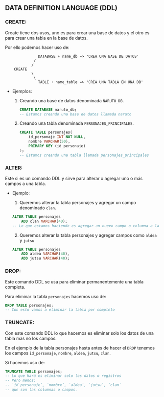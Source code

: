 ## DATA DEFINITION LANGUAGE (DDL)

### CREATE: 
Create tiene dos usos, uno es para crear una base de datos y el otro es para crear una tabla en la base de datos.

Por ello podemos hacer uso de:

                   DATABASE + name_db => 'CREA UNA BASE DE DATOS'
                 /
                /
        CREATE
                \
                 \
                   TABLE + name_table => 'CREA UNA TABLA EN UNA DB'

- Ejemplos:

    1. Creando una base de datos denominada `NARUTO_DB`.

        ```sql
        CREATE DATABASE naruto_db;
        -- Estamos creando una base de datos llamada naruto
        ```
    2. Creando una tabla denominada `PERSONAJES_PRINCIPALES`.

        ```sql
        CREATE TABLE personajes(
            id_personaje INT NOT NULL,
            nombre VARCHAR(50),
            PRIMARY KEY (id_personaje)
        );
        -- Estamos creando una tabla llamada personajes_principales
        ```




### ALTER:
Este si es un comando DDL y sirve para alterar o agregar uno o más campos a una tabla.

- Ejemplo:

    1. Queremos alterar la tabla personajes y agregar un campo denominado `clan`.
    
    ```sql
    ALTER TABLE personajes
        ADD clan VARCHAR(40);
    -- Lo que estamos haciendo es agregar un nuevo campo o columna a la tabla denominada 'clan'
    ```

    2. Queremos alterar la tabla personajes y agregar campos como `aldea` y `jutsu`

    ```sql
    ALTER TABLE personajes
        ADD aldea VARCHAR(40),
        ADD jutsu VARCHAR(40);
    ```


### DROP:
Este comando DDL se usa para eliminar permanentemente una tabla completa.

Para eliminar la tabla `personajes` hacemos uso de:

```sql
DROP TABLE personajes;
-- Con esto vamos a eliminar la tabla por completo
```

### TRUNCATE:
Con este comando DDL lo que hacemos es eliminar solo los datos de una tabla mas no los campos.

En el ejemplo de la tabla personajes hasta antes de hacer el `DROP` tenemos los campos `id_personaje`, `nombre`, `aldea`, `jutsu`, `clan`.

Si hacemos uso de:

```sql
TRUNCATE TABLE personajes;
-- Lo que hará es eliminar solo los datos o registros
-- Pero menos:
-- `id_personaje`, `nombre`, `aldea`, `jutsu`, `clan` 
-- que son las columnas o campos.
```